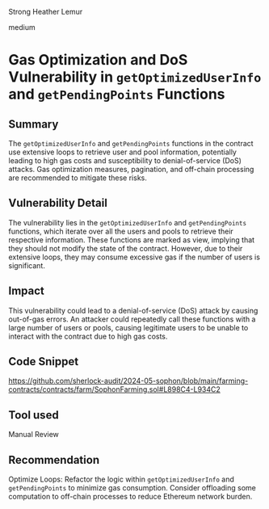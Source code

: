 Strong Heather Lemur

medium

# Gas Optimization and DoS Vulnerability in `getOptimizedUserInfo` and `getPendingPoints` Functions

## Summary
The `getOptimizedUserInfo` and `getPendingPoints` functions in the contract use extensive loops to retrieve user and pool information, potentially leading to high gas costs and susceptibility to denial-of-service (DoS) attacks. Gas optimization measures, pagination, and off-chain processing are recommended to mitigate these risks.

## Vulnerability Detail
The vulnerability lies in the `getOptimizedUserInfo` and `getPendingPoints` functions, which iterate over all the users and pools to retrieve their respective information. These functions are marked as view, implying that they should not modify the state of the contract. However, due to their extensive loops, they may consume excessive gas if the number of users is significant.
## Impact
This vulnerability could lead to a denial-of-service (DoS) attack by causing out-of-gas errors. An attacker could repeatedly call these functions with a large number of users or pools, causing legitimate users to be unable to interact with the contract due to high gas costs.
## Code Snippet
https://github.com/sherlock-audit/2024-05-sophon/blob/main/farming-contracts/contracts/farm/SophonFarming.sol#L898C4-L934C2
## Tool used

Manual Review

## Recommendation
Optimize Loops: Refactor the logic within `getOptimizedUserInfo` and `getPendingPoints` to minimize gas consumption.                                                              Consider offloading some computation to off-chain processes to reduce Ethereum network burden.